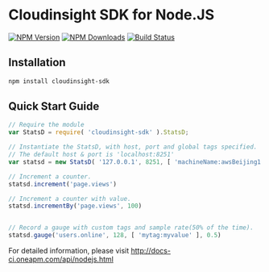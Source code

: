 Cloudinsight SDK for Node.JS
================

[![NPM Version][npm-image]][npm-url]
[![NPM Downloads][downloads-image]][downloads-url]
[![Build Status][travis-image]][travis-url]

Installation
------------
```bash
npm install cloudinsight-sdk
```


Quick Start Guide
-----------------

``` javascript
// Require the module
var StatsD = require( 'cloudinsight-sdk' ).StatsD;

// Instantiate the StatsD, with host, port and global tags specified.
// The default host & port is 'localhost:8251'
var statsd = new StatsD( '127.0.0.1', 8251, [ 'machineName:awsBeijing1', 'timezone:GMT8' ] );

// Increment a counter.
statsd.increment('page.views')

// Increment a counter with value.
statsd.incrementBy('page.views', 100)


// Record a gauge with custom tags and sample rate(50% of the time).
statsd.gauge('users.online', 128, [ 'mytag:myvalue' ], 0.5)
```

For detailed information, please visit http://docs-ci.oneapm.com/api/nodejs.html



[npm-image]: https://img.shields.io/npm/v/cloudinsight-sdk.svg
[npm-url]: https://npmjs.org/package/cloudinsight-sdk
[downloads-image]: https://img.shields.io/npm/dm/cloudinsight-sdk.svg
[downloads-url]: https://npmjs.org/package/cloudinsight-sdk
[travis-image]: https://travis-ci.org/cloudinsight/cloudinsight-nodejs-sdk.svg?branch=master
[travis-url]: https://travis-ci.org/cloudinsight/cloudinsight-nodejs-sdk
